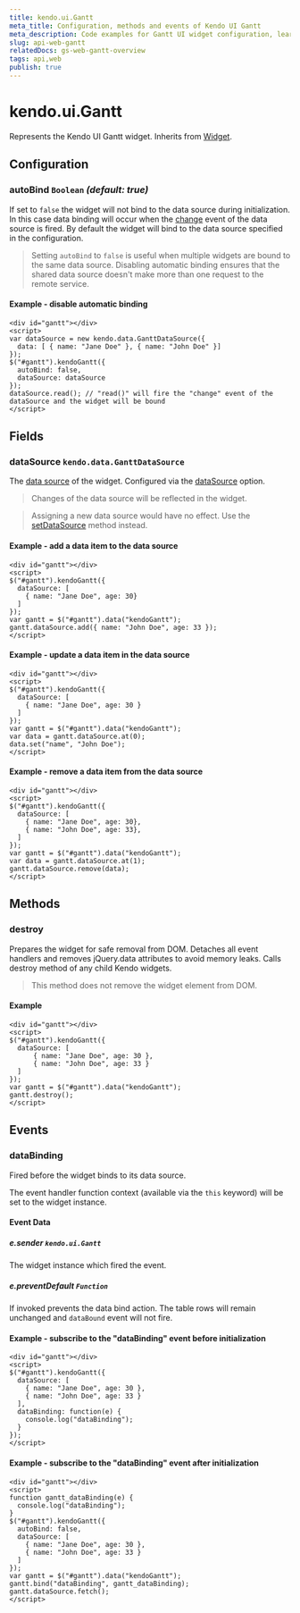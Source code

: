 ```yaml
---
title: kendo.ui.Gantt
meta_title: Configuration, methods and events of Kendo UI Gantt
meta_description: Code examples for Gantt UI widget configuration, learn how to use methods and which events to set once the gantt UI widget detail is initialized.
slug: api-web-gantt
relatedDocs: gs-web-gantt-overview
tags: api,web
publish: true
---
```


# kendo.ui.Gantt

Represents the Kendo UI Gantt widget. Inherits from [Widget](/kendo-ui/api/framework/widget).

## Configuration

### autoBind `Boolean` *(default: true)*

If set to `false` the widget will not bind to the data source during initialization. In this case data binding will occur when the [change](/kendo-ui/api/framework/datasource#events-change) event of the
data source is fired. By default the widget will bind to the data source specified in the configuration.

> Setting `autoBind` to `false` is useful when multiple widgets are bound to the same data source. Disabling automatic binding ensures that the shared data source doesn't make more than one request to the remote service.

#### Example - disable automatic binding

    <div id="gantt"></div>
    <script>
    var dataSource = new kendo.data.GanttDataSource({
      data: [ { name: "Jane Doe" }, { name: "John Doe" }]
    });
    $("#gantt").kendoGantt({
      autoBind: false,
      dataSource: dataSource
    });
    dataSource.read(); // "read()" will fire the "change" event of the dataSource and the widget will be bound
    </script>

## Fields

### dataSource `kendo.data.GanttDataSource`

The [data source](/kendo-ui/api/framework/ganttdatasource) of the widget. Configured via the [dataSource](#configuration-dataSource) option.

> Changes of the data source will be reflected in the widget.

> Assigning a new data source would have no effect. Use the [setDataSource](#methods-setDataSource) method instead.

#### Example - add a data item to the data source

    <div id="gantt"></div>
    <script>
    $("#gantt").kendoGantt({
      dataSource: [
        { name: "Jane Doe", age: 30}
      ]
    });
    var gantt = $("#gantt").data("kendoGantt");
    gantt.dataSource.add({ name: "John Doe", age: 33 });
    </script>

#### Example - update a data item in the data source

    <div id="gantt"></div>
    <script>
    $("#gantt").kendoGantt({
      dataSource: [
        { name: "Jane Doe", age: 30 }
      ]
    });
    var gantt = $("#gantt").data("kendoGantt");
    var data = gantt.dataSource.at(0);
    data.set("name", "John Doe");
    </script>

#### Example - remove a data item from the data source

    <div id="gantt"></div>
    <script>
    $("#gantt").kendoGantt({
      dataSource: [
        { name: "Jane Doe", age: 30},
        { name: "John Doe", age: 33},
      ]
    });
    var gantt = $("#gantt").data("kendoGantt");
    var data = gantt.dataSource.at(1);
    gantt.dataSource.remove(data);
    </script>

## Methods

### destroy

Prepares the widget for safe removal from DOM. Detaches all event handlers and removes jQuery.data attributes to avoid memory leaks. Calls destroy method of any child Kendo widgets.

> This method does not remove the widget element from DOM.

#### Example

    <div id="gantt"></div>
    <script>
    $("#gantt").kendoGantt({
      dataSource: [
          { name: "Jane Doe", age: 30 },
          { name: "John Doe", age: 33 }
      ]
    });
    var gantt = $("#gantt").data("kendoGantt");
    gantt.destroy();
    </script>

## Events

### dataBinding

Fired before the widget binds to its data source.

The event handler function context (available via the `this` keyword) will be set to the widget instance.

#### Event Data

##### e.sender `kendo.ui.Gantt`

The widget instance which fired the event.

##### e.preventDefault `Function`

If invoked prevents the data bind action. The table rows will remain unchanged and `dataBound` event will not fire.

#### Example - subscribe to the "dataBinding" event before initialization

    <div id="gantt"></div>
    <script>
    $("#gantt").kendoGantt({
      dataSource: [
        { name: "Jane Doe", age: 30 },
        { name: "John Doe", age: 33 }
      ],
      dataBinding: function(e) {
        console.log("dataBinding");
      }
    });
    </script>

#### Example - subscribe to the "dataBinding" event after initialization

    <div id="gantt"></div>
    <script>
    function gantt_dataBinding(e) {
      console.log("dataBinding");
    }
    $("#gantt").kendoGantt({
      autoBind: false,
      dataSource: [
        { name: "Jane Doe", age: 30 },
        { name: "John Doe", age: 33 }
      ]
    });
    var gantt = $("#gantt").data("kendoGantt");
    gantt.bind("dataBinding", gantt_dataBinding);
    gantt.dataSource.fetch();
    </script>

